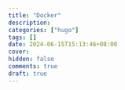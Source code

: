 ```yaml
---
title: "Docker"
description: 
categories: ["hugo"]
tags: []
date: 2024-06-15T15:13:46+08:00
cover: 
hidden: false
comments: true
draft: true
---
```

